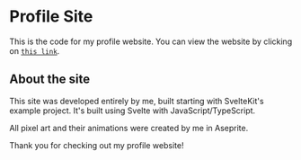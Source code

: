 # Profile Site

This is the code for my profile website. You can view the website by clicking on [`this link`](https://sidney-prytherch.github.io/Profile-Site/).

## About the site

This site was developed entirely by me, built starting with SvelteKit's example project.
It's built using Svelte with JavaScript/TypeScript.

All pixel art and their animations were created by me in Aseprite.

Thank you for checking out my profile website!